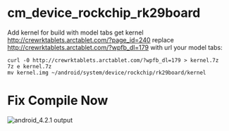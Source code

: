 cm_device_rockchip_rk29board
=================================
Add kernel for build with model tabs 
get kernel http://crewrktablets.arctablet.com/?page_id=240
replace http://crewrktablets.arctablet.com/?wpfb_dl=179 with url your model tabs:

    curl -0 http://crewrktablets.arctablet.com/?wpfb_dl=179 > kernel.7z
    7z e kernel.7z
    mv kernel.img ~/android/system/device/rockchip/rk29board/kernel

Fix Compile Now
=================================

![android_4.2.1 output](http://img11.hostingpics.net/pics/377073Screenshotfrom20130213205924.png)
